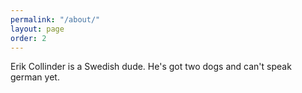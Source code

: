 ```yaml
---
permalink: "/about/"
layout: page
order: 2
---
```


Erik Collinder is a Swedish dude. He's got two dogs and can't speak german yet.